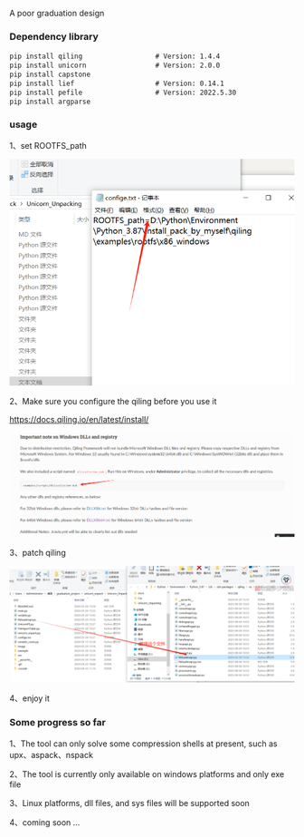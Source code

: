 A poor graduation design 

### Dependency library

```
pip install qiling					# Version: 1.4.4
pip install unicorn					# Version: 2.0.0
pip install capstone
pip install lief					# Version: 0.14.1
pip install pefile 					# Version: 2022.5.30
pip install argparse
```

### usage

1、set ROOTFS_path

![image-20240520155842655](image/image-20240520155842655.png)

2、Make sure you configure the qiling before you use it

https://docs.qiling.io/en/latest/install/

![image-20240422182213397](image/image-20240422182213397.png)

3、patch qiling

![image-20240520155956131](image/image-20240520155956131.png)

4、enjoy it

### Some progress so far

1、The tool can only solve some compression shells at present, such as upx、aspack、nspack

2、The tool is currently only available on windows platforms and only exe file

3、Linux platforms, dll files, and sys files will be supported soon

4、coming soon ...

